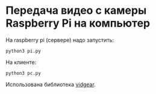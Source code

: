 # Передача видео с камеры Raspberry Pi на компьютер

На raspberry pi (сервере) надо запустить:
```
python3 pi.py
```

На клиенте:
```
python3 pc.py
```
Использована библиотека [vidgear](https://github.com/abhiTronix/vidgear).